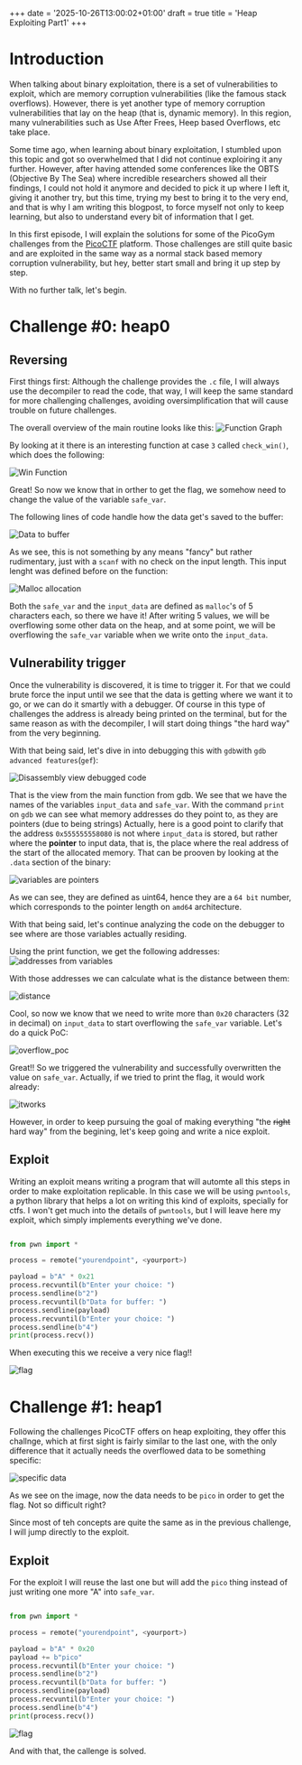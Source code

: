 +++
date = '2025-10-26T13:00:02+01:00'
draft = true
title = 'Heap Exploiting Part1'
+++

# Introduction

When talking about binary exploitation, there is a set of vulnerabilities to exploit, which are memory corruption vulnerabilities (like the famous stack overflows). However, there is yet another type of memory corruption vulnerabilities that lay on the heap (that is, dynamic memory). In this region, many vulnerabilities such as Use After Frees, Heep based Overflows, etc take place.

Some time ago, when learning about binary exploitation, I stumbled upon this topic and got so overwhelmed that I did not continue exploiring it any further. However, after having attended some conferences like the OBTS (Objective By The Sea) where incredible researchers showed all their findings, I could not hold it anymore and decided to pick it up where I left it, giving it another try, but this time, trying my best to bring it to the very end, and that is why I am writing this blogpost, to force myself not only to keep learning, but also to understand every bit of information that I get.

In this first episode, I will explain the solutions for some of the PicoGym challenges from the [PicoCTF](https://picoctf.org/) platform. Those challenges are still quite basic and are exploited in the same way as a normal stack based memory corruption vulnerability, but hey, better start small and bring it up step by step.

With no further talk, let's begin.

# Challenge #0: heap0


## Reversing

First things first: Although the challenge provides the `.c` file, I will always use the decompiler to read the code, that way, I will keep the same standard for more challenging challenges, avoiding oversimplification that will cause trouble on future challenges.

The overall overview of the main routine looks like this:
![Function Graph](graph.png)

By looking at it there is an interesting function at case `3` called `check_win()`, which does the following:

![Win Function](win.png)

Great! So now we know that in orther to get the flag, we somehow need to change the value of the variable `safe_var`. 

The following lines of code handle how the data get's saved to the buffer:

![Data to buffer](save_data.png)

As we see, this is not something by any means "fancy" but rather rudimentary, just with a `scanf` with no check on the input length. This input lenght was defined before on the function:

![Malloc allocation](malloc.png)

Both the `safe_var` and the `input_data` are defined as `malloc`'s of 5 characters each, so there we have it! After writing 5 values, we will be overflowing some other data on the heap, and at some point, we will be overflowing the `safe_var` variable when we write onto the `input_data`.


## Vulnerability trigger

Once the vulnerability is discovered, it is time to trigger it. For that we could brute force the input until we see that the data is getting where we want it to go, or we can do it smartly with a debugger. Of course in this type of challenges the address is already being printed on the terminal, but for the same reason as with the decompiler, I will start doing things "the hard way" from the very beginning.

With that being said, let's dive in into debugging this with `gdb`with `gdb advanced features`(`gef`):

![Disassembly view debugged code](gdb-1.png)

That is the view from the main function from gdb. We see that we have the names of the variables `input_data` and `safe_var`. With the command `print` on `gdb` we can see what memory addresses do they point to, as they are pointers (due to being strings) Actually, here is a good point to clarify that the address `0x555555558080` is not where `input_data` is stored, but rather where the **pointer** to input data, that is, the place where the real address of the start of the allocated memory. That can be prooven by looking at the `.data` section of the binary:

![variables are pointers](pointer_vars.png)

As we can see, they are defined as uint64, hence they are a `64 bit` number, which corresponds to the pointer length on `amd64` architecture.

With that being said, let's continue analyzing the code on the debugger to see where are those variables actually residing.

Using the print function, we get the following addresses:
![addresses from variables](addresses.png)

With those addresses we can calculate what is the distance between them: 

![distance](distance.png)

Cool, so now we know that we need to write more than `0x20` characters (32 in decimal) on  `input_data` to start overflowing the `safe_var` variable. Let's do a quick PoC:


![overflow_poc](overflow.png)

Great!! So we triggered the vulnerability and successfully overwritten the value on `safe_var`. Actually, if we tried to print the flag, it would work already:

![itworks](itworks.png)

However, in order to keep pursuing the goal of making everything "the ~~right~~ hard way" from the begining, let's keep going and write a nice exploit.

## Exploit

Writing an exploit means writing a program that will automte all this steps in order to make exploitation replicable. In this case we will be using `pwntools`, a python library that helps a lot on writing this kind of exploits, specially for ctfs. I won't get much into the details of `pwntools`, but I will leave here my exploit, which simply implements everything we've done.

```python

from pwn import *

process = remote("yourendpoint", <yourport>)

payload = b"A" * 0x21
process.recvuntil(b"Enter your choice: ")
process.sendline(b"2")
process.recvuntil(b"Data for buffer: ")
process.sendline(payload)
process.recvuntil(b"Enter your choice: ")
process.sendline(b"4")
print(process.recv())
```

When executing this we receive a very nice flag!!

![flag](flag.png)

# Challenge #1: heap1

Following the challenges PicoCTF offers on heap exploiting, they offer this challnge, which at first sight is fairly similar to the last one, with the only difference that it actually needs the overflowed data to be something specific:

![specific data](specific.png)

As we see on the image, now the data needs to be `pico` in order to get the flag. Not so difficult right?

Since most of teh concepts are quite the same as in the previous challenge, I will jump directly to the exploit.

## Exploit

For the exploit I will reuse the last one but will add the `pico` thing instead of just writing one more "A" into `safe_var`.


```python

from pwn import *

process = remote("yourendpoint", <yourport>)

payload = b"A" * 0x20
payload += b"pico"
process.recvuntil(b"Enter your choice: ")
process.sendline(b"2")
process.recvuntil(b"Data for buffer: ")
process.sendline(payload)
process.recvuntil(b"Enter your choice: ")
process.sendline(b"4")
print(process.recv())
```
![flag](flag2.png)

And with that, the callenge is solved.

